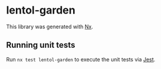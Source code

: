 # lentol-garden

This library was generated with [Nx](https://nx.dev).

## Running unit tests

Run `nx test lentol-garden` to execute the unit tests via [Jest](https://jestjs.io).

